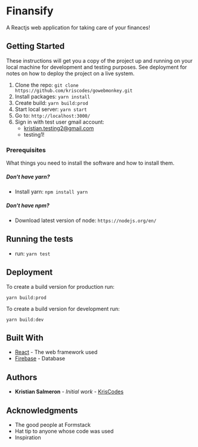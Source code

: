 # Finansify

A Reactjs web application for taking care of your finances! 


## Getting Started

These instructions will get you a copy of the project up and running on your local machine for development and testing purposes. See deployment for notes on how to deploy the project on a live system.

1. Clone the repo: `git clone https://github.com/kriscodes/gowebmonkey.git`
2. Install packages: `yarn install`
3. Create build: `yarn build:prod`
4. Start local server: `yarn start`
5. Go to: `http://localhost:3000/`
6. Sign in with test user gmail account:
    * kristian.testing2@gmail.com
    * testing1!


### Prerequisites

What things you need to install the software and how to install them.

<h5> Don't have yarn? </h5>

* Install yarn: ```npm install yarn```

<h5> Don't have npm? </h5>

* Download latest version of node: ```https://nodejs.org/en/```


## Running the tests

* run: ```yarn test```

## Deployment

To create a build version for production run:

``yarn build:prod``

To create a build version for development run:

``yarn build:dev``

## Built With

* [React](https://reactjs.org/docs/getting-started.html) - The web framework used
* [Firebase](https://firebase.google.com/docs/database) - Database

## Authors

* **Kristian Salmeron** - *Initial work* - [KrisCodes](https://github.com/kriscodes)

## Acknowledgments
* The good people at Formstack
* Hat tip to anyone whose code was used
* Inspiration

